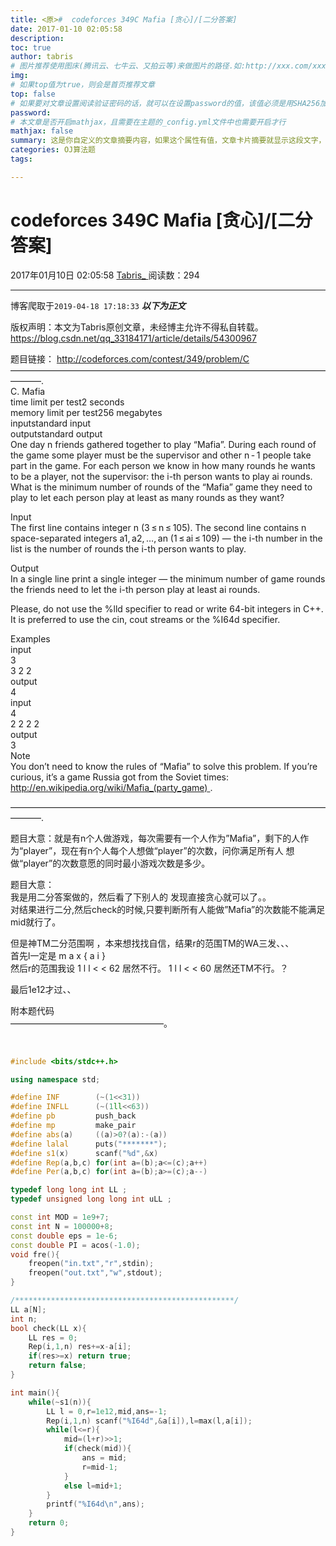 ```yaml
---
title: <原>#  codeforces 349C Mafia [贪心]/[二分答案]
date: 2017-01-10 02:05:58
description:
toc: true
author: tabris
# 图片推荐使用图床(腾讯云、七牛云、又拍云等)来做图片的路径.如:http://xxx.com/xxx.jpg
img: 
# 如果top值为true，则会是首页推荐文章
top: false
# 如果要对文章设置阅读验证密码的话，就可以在设置password的值，该值必须是用SHA256加密后的密码，防止被他人识破
password: 
# 本文章是否开启mathjax，且需要在主题的_config.yml文件中也需要开启才行
mathjax: false
summary: 这是你自定义的文章摘要内容，如果这个属性有值，文章卡片摘要就显示这段文字，否则程序会自动截取文章的部分内容作为摘要
categories: OJ算法题
tags:

---
```





#  codeforces 349C Mafia [贪心]/[二分答案]

2017年01月10日 02:05:58  [ Tabris_ ](https://me.csdn.net/qq_33184171) 阅读数：294

---
 博客爬取于`2019-04-18 17:18:33`
***以下为正文***

版权声明：本文为Tabris原创文章，未经博主允许不得私自转载。
https://blog.csdn.net/qq_33184171/article/details/54300967

题目链接： [ http://codeforces.com/contest/349/problem/C
](http://codeforces.com/contest/349/problem/C)  
———————————————————————————————————————–.  
C. Mafia  
time limit per test2 seconds  
memory limit per test256 megabytes  
inputstandard input  
outputstandard output  
One day n friends gathered together to play “Mafia”. During each round of the
game some player must be the supervisor and other n - 1 people take part in
the game. For each person we know in how many rounds he wants to be a player,
not the supervisor: the i-th person wants to play ai rounds. What is the
minimum number of rounds of the “Mafia” game they need to play to let each
person play at least as many rounds as they want?

Input  
The first line contains integer n (3 ≤ n ≤ 105). The second line contains n
space-separated integers a1, a2, …, an (1 ≤ ai ≤ 109) — the i-th number in the
list is the number of rounds the i-th person wants to play.

Output  
In a single line print a single integer — the minimum number of game rounds
the friends need to let the i-th person play at least ai rounds.

Please, do not use the %lld specifier to read or write 64-bit integers in С++.
It is preferred to use the cin, cout streams or the %I64d specifier.

Examples  
input  
3  
3 2 2  
output  
4  
input  
4  
2 2 2 2  
output  
3  
Note  
You don’t need to know the rules of “Mafia” to solve this problem. If you’re
curious, it’s a game Russia got from the Soviet times: [
http://en.wikipedia.org/wiki/Mafia_(party_game)
](http://en.wikipedia.org/wiki/Mafia_\(party_game\)) .

———————————————————————————————————————–.

题目大意：就是有n个人做游戏，每次需要有一个人作为”Mafia”，剩下的人作为“player”，现在有n个人每个人想做“player”的次数，问你满足所有人
想做“player”的次数意愿的同时最小游戏次数是多少。

题目大意：  
我是用二分答案做的，然后看了下别人的 发现直接贪心就可以了。。  
对结果进行二分,然后check的时候,只要判断所有人能做”Mafia”的次数能不能满足mid就行了。

但是神TM二分范围啊 ，本来想找找自信，结果r的范围TM的WA三发、、、  
首先l一定是  m  a  x  {  a  i  }  
然后r的范围我设  1  l  l  < < 62  居然不行。  1  l  l  < < 60  居然还TM不行。？

最后1e12才过、、

附本题代码  
—————————————————–。


​    
```cpp
#include <bits/stdc++.h>

using namespace std;

#define INF        (~(1<<31))
#define INFLL      (~(1ll<<63))
#define pb         push_back
#define mp         make_pair
#define abs(a)     ((a)>0?(a):-(a))
#define lalal      puts("*******");
#define s1(x)      scanf("%d",&x)
#define Rep(a,b,c) for(int a=(b);a<=(c);a++)
#define Per(a,b,c) for(int a=(b);a>=(c);a--)

typedef long long int LL ;
typedef unsigned long long int uLL ;

const int MOD = 1e9+7;
const int N = 100000+8;
const double eps = 1e-6;
const double PI = acos(-1.0);
void fre(){
    freopen("in.txt","r",stdin);
    freopen("out.txt","w",stdout);
}

/*************************************************/
LL a[N];
int n;
bool check(LL x){
    LL res = 0;
    Rep(i,1,n) res+=x-a[i];
    if(res>=x) return true;
    return false;
}

int main(){
    while(~s1(n)){
        LL l = 0,r=1e12,mid,ans=-1;
        Rep(i,1,n) scanf("%I64d",&a[i]),l=max(l,a[i]);
        while(l<=r){
            mid=(l+r)>>1;
            if(check(mid)){
                ans = mid;
                r=mid-1;
            }
            else l=mid+1;
        }
        printf("%I64d\n",ans);
    }
    return 0;
}
```


